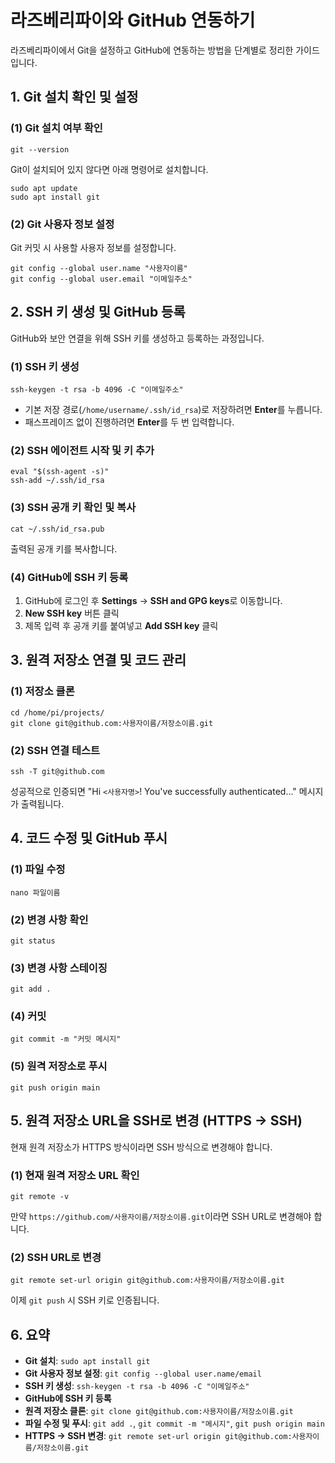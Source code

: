 # 라즈베리파이와 GitHub 연동하기

라즈베리파이에서 Git을 설정하고 GitHub에 연동하는 방법을 단계별로 정리한 가이드입니다.

## 1. Git 설치 확인 및 설정

### (1) Git 설치 여부 확인
```
git --version
```
Git이 설치되어 있지 않다면 아래 명령어로 설치합니다.
```
sudo apt update
sudo apt install git
```

### (2) Git 사용자 정보 설정
Git 커밋 시 사용할 사용자 정보를 설정합니다.
```
git config --global user.name "사용자이름"
git config --global user.email "이메일주소"
```

## 2. SSH 키 생성 및 GitHub 등록

GitHub와 보안 연결을 위해 SSH 키를 생성하고 등록하는 과정입니다.

### (1) SSH 키 생성
```
ssh-keygen -t rsa -b 4096 -C "이메일주소"
```
- 기본 저장 경로(`/home/username/.ssh/id_rsa`)로 저장하려면 **Enter**를 누릅니다.
- 패스프레이즈 없이 진행하려면 **Enter**를 두 번 입력합니다.

### (2) SSH 에이전트 시작 및 키 추가
```
eval "$(ssh-agent -s)"
ssh-add ~/.ssh/id_rsa
```

### (3) SSH 공개 키 확인 및 복사
```
cat ~/.ssh/id_rsa.pub
```
출력된 공개 키를 복사합니다.

### (4) GitHub에 SSH 키 등록
1. GitHub에 로그인 후 **Settings** → **SSH and GPG keys**로 이동합니다.
2. **New SSH key** 버튼 클릭
3. 제목 입력 후 공개 키를 붙여넣고 **Add SSH key** 클릭

## 3. 원격 저장소 연결 및 코드 관리

### (1) 저장소 클론
```
cd /home/pi/projects/
git clone git@github.com:사용자이름/저장소이름.git
```

### (2) SSH 연결 테스트
```
ssh -T git@github.com
```
성공적으로 인증되면 "Hi `<사용자명>`! You've successfully authenticated..." 메시지가 출력됩니다.

## 4. 코드 수정 및 GitHub 푸시

### (1) 파일 수정
```
nano 파일이름
```

### (2) 변경 사항 확인
```
git status
```

### (3) 변경 사항 스테이징
```
git add .
```

### (4) 커밋
```
git commit -m "커밋 메시지"
```

### (5) 원격 저장소로 푸시
```
git push origin main
```

## 5. 원격 저장소 URL을 SSH로 변경 (HTTPS → SSH)

현재 원격 저장소가 HTTPS 방식이라면 SSH 방식으로 변경해야 합니다.

### (1) 현재 원격 저장소 URL 확인
```
git remote -v
```
만약 `https://github.com/사용자이름/저장소이름.git`이라면 SSH URL로 변경해야 합니다.

### (2) SSH URL로 변경
```
git remote set-url origin git@github.com:사용자이름/저장소이름.git
```
이제 `git push` 시 SSH 키로 인증됩니다.

## 6. 요약

- **Git 설치**: `sudo apt install git`
- **Git 사용자 정보 설정**: `git config --global user.name/email`
- **SSH 키 생성**: `ssh-keygen -t rsa -b 4096 -C "이메일주소"`
- **GitHub에 SSH 키 등록**
- **원격 저장소 클론**: `git clone git@github.com:사용자이름/저장소이름.git`
- **파일 수정 및 푸시**: `git add .`, `git commit -m "메시지"`, `git push origin main`
- **HTTPS → SSH 변경**: `git remote set-url origin git@github.com:사용자이름/저장소이름.git`
